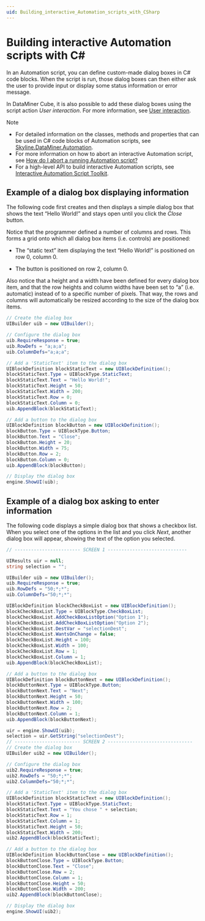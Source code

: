 ```yaml
---
uid: Building_interactive_Automation_scripts_with_CSharp
---
```


# Building interactive Automation scripts with C#

In an Automation script, you can define custom-made dialog boxes in C# code blocks. When the script is run, those dialog boxes can then either ask the user to provide input or display some status information or error message.

In DataMiner Cube, it is also possible to add these dialog boxes using the script action *User interaction*. For more information, see [User interaction](xref:User_interaction).

> [!NOTE]
>
> - For detailed information on the classes, methods and properties that can be used in C# code blocks of Automation scripts, see [Skyline.DataMiner.Automation](xref:Skyline.DataMiner.Automation).
> - For more information on how to abort an interactive Automation script, see [How do I abort a running Automation script?](xref:How_do_I_abort_a_running_Automation_script)
> - For a high-level API to build interactive Automation scripts, see [Interactive Automation Script Toolkit](xref:Interactive_Automation_Script_Toolkit).

## Example of a dialog box displaying information

The following code first creates and then displays a simple dialog box that shows the text “Hello World!” and stays open until you click the *Close* button.

Notice that the programmer defined a number of columns and rows. This forms a grid onto which all dialog box items (i.e. controls) are positioned:

- The “static text” item displaying the text “Hello World!” is positioned on row 0, column 0.

- The button is positioned on row 2, column 0.

Also notice that a height and a width have been defined for every dialog box item, and that the row heights and column widths have been set to “a” (i.e. automatic) instead of to a specific number of pixels. That way, the rows and columns will automatically be resized according to the size of the dialog box items.

```cs
// Create the dialog box
UIBuilder uib = new UIBuilder();

// Configure the dialog box
uib.RequireResponse = true;
uib.RowDefs = "a;a;a";
uib.ColumnDefs="a;a;a";

// Add a 'StaticText' item to the dialog box
UIBlockDefinition blockStaticText = new UIBlockDefinition();
blockStaticText.Type = UIBlockType.StaticText;
blockStaticText.Text = "Hello World!";
blockStaticText.Height = 50;
blockStaticText.Width = 200;
blockStaticText.Row = 0;
blockStaticText.Column = 0;
uib.AppendBlock(blockStaticText);

// Add a button to the dialog box
UIBlockDefinition blockButton = new UIBlockDefinition();
blockButton.Type = UIBlockType.Button;
blockButton.Text = "Close";
blockButton.Height = 20;
blockButton.Width = 75;
blockButton.Row = 2;
blockButton.Column = 0;
uib.AppendBlock(blockButton);

// Display the dialog box
engine.ShowUI(uib);
```

## Example of a dialog box asking to enter information

The following code displays a simple dialog box that shows a checkbox list. When you select one of the options in the list and you click *Next*, another dialog box will appear, showing the text of the option you selected.

```cs
// ------------------------ SCREEN 1 -----------------------------

UIResults uir = null;
string selection = "";

UIBuilder uib = new UIBuilder();
uib.RequireResponse = true;
uib.RowDefs = "50;*;*";
uib.ColumnDefs="50;*;*";

UIBlockDefinition blockCheckBoxList = new UIBlockDefinition();
blockCheckBoxList.Type = UIBlockType.CheckBoxList;
blockCheckBoxList.AddCheckBoxListOption("Option 1");
blockCheckBoxList.AddCheckBoxListOption("Option 2");
blockCheckBoxList.DestVar = "selectionDest";
blockCheckBoxList.WantsOnChange = false;
blockCheckBoxList.Height = 100;
blockCheckBoxList.Width = 100;
blockCheckBoxList.Row = 1;
blockCheckBoxList.Column = 1;
uib.AppendBlock(blockCheckBoxList);

// Add a button to the dialog box
UIBlockDefinition blockButtonNext = new UIBlockDefinition();
blockButtonNext.Type = UIBlockType.Button;
blockButtonNext.Text = "Next";
blockButtonNext.Height = 50;
blockButtonNext.Width = 100;
blockButtonNext.Row = 2;
blockButtonNext.Column = 1;
uib.AppendBlock(blockButtonNext);

uir = engine.ShowUI(uib);
selection = uir.GetString("selectionDest");
// ------------------------ SCREEN 2 -------------------------------
// Create the dialog box
UIBuilder uib2 = new UIBuilder();

// Configure the dialog box
uib2.RequireResponse = true;
uib2.RowDefs = "50;*;*";
uib2.ColumnDefs="50;*;*";

// Add a 'StaticText' item to the dialog box
UIBlockDefinition blockStaticText = new UIBlockDefinition();
blockStaticText.Type = UIBlockType.StaticText;
blockStaticText.Text = "You chose " + selection;
blockStaticText.Row = 1;
blockStaticText.Column = 1;
blockStaticText.Height = 50;
blockStaticText.Width = 200;
uib2.AppendBlock(blockStaticText);

// Add a button to the dialog box
UIBlockDefinition blockButtonClose = new UIBlockDefinition();
blockButtonClose.Type = UIBlockType.Button;
blockButtonClose.Text = "Close";
blockButtonClose.Row = 2;
blockButtonClose.Column = 1;
blockButtonClose.Height = 50;
blockButtonClose.Width = 200;
uib2.AppendBlock(blockButtonClose);

// Display the dialog box
engine.ShowUI(uib2);
```
